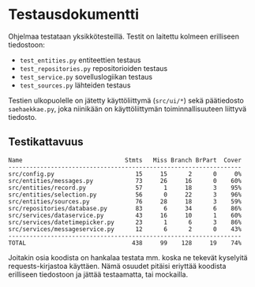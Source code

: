 # Testausdokumentti

Ohjelmaa testataan yksikkötesteillä. Testit on laitettu kolmeen erilliseen tiedostoon:

- `test_entities.py` entiteettien testaus
- `test_repositories.py` repositorioiden testaus
- `test_service.py` sovelluslogiikan testaus
- `test_sources.py` lähteiden testaus

Testien ulkopuolelle on jätetty käyttöliittymä (`src/ui/*`) sekä päätiedosto
`saehaekkae.py`, joka niinikään on käyttöliittymän toiminnallisuuteen liittyvä
tiedosto.

## Testikattavuus

```text
Name                             Stmts   Miss Branch BrPart  Cover
------------------------------------------------------------------
src/config.py                       15     15      2      0     0%
src/entities/messages.py            73     26     16      0    60%
src/entities/record.py              57      1     18      3    95%
src/entities/selection.py           56      0     22      3    96%
src/entities/sources.py             76     28     18      3    59%
src/repositories/database.py        83      6     34      6    86%
src/services/dataservice.py         43     16     10      1    60%
src/services/datetimepicker.py      23      1      6      3    86%
src/services/messageservice.py      12      6      2      0    43%
------------------------------------------------------------------
TOTAL                              438     99    128     19    74%
```

Joitakin osia koodista on hankalaa testata mm. koska ne tekevät kyselyitä
requests-kirjastoa käyttäen. Nämä osuudet pitäisi eriyttää koodista erilliseen
tiedostoon ja jättää testaamatta, tai mockailla.
